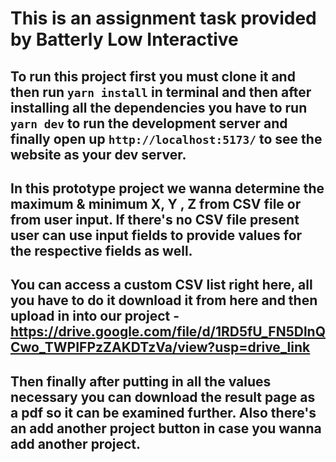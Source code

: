 

# This is an assignment task provided by Batterly Low Interactive

## To run this project first you must clone it and then run ```yarn install``` in terminal and then after installing all the dependencies you have to run ```yarn dev``` to run the development server and finally open up ```http://localhost:5173/``` to see the website as your dev server.

## In this prototype project we wanna determine the maximum & minimum X, Y , Z from CSV file or from user input. If there's no CSV file present user can use input fields to provide values for the respective fields as well.

## You can access a custom CSV list right here, all you have to do it download it from here and then upload in into our project - https://drive.google.com/file/d/1RD5fU_FN5DlnQCwo_TWPIFPzZAKDTzVa/view?usp=drive_link

## Then finally after putting in all the values necessary you can download the result page as a pdf so it can be examined further. Also there's an add another project button in case you wanna add another project.
